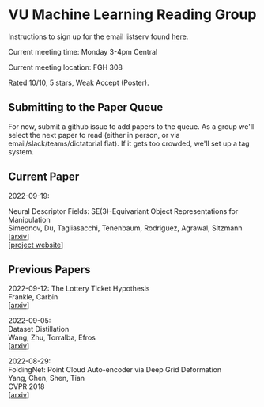 
# VU Machine Learning Reading Group

Instructions to sign up for the email listserv found [here](listserv_signup.md).

Current meeting time: Monday 3-4pm Central  

Current meeting location: FGH 308  

Rated 10/10, 5 stars, Weak Accept (Poster).  

## Submitting to the Paper Queue

For now, submit a github issue to add papers to the queue. As a group we'll select the next paper to read (either in person, or via email/slack/teams/dictatorial fiat). If it gets too crowded, we'll set up a tag system.

## Current Paper

2022-09-19:

Neural Descriptor Fields: SE(3)-Equivariant Object Representations for Manipulation  
Simeonov, Du, Tagliasacchi, Tenenbaum, Rodriguez, Agrawal, Sitzmann  
[[arxiv](https://arxiv.org/abs/2112.05124)]  
[[project website](https://yilundu.github.io/ndf/)]  

## Previous Papers

2022-09-12:
The Lottery Ticket Hypothesis  
Frankle, Carbin  
[[arxiv](https://arxiv.org/abs/1803.03635)]


2022-09-05:  
Dataset Distillation  
Wang, Zhu, Torralba, Efros  
[[arxiv](https://arxiv.org/abs/1811.10959)]

2022-08-29:  
FoldingNet: Point Cloud Auto-encoder via Deep Grid Deformation  
Yang, Chen, Shen, Tian  
CVPR 2018  
[[arxiv](https://arxiv.org/abs/1712.07262)]


